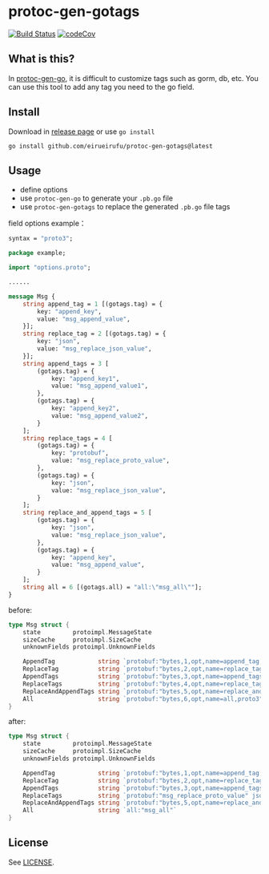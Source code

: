 # protoc-gen-gotags

<p align="left">
<a href="https://github.com/eirueirufu/protoc-gen-gotags/actions"><img src="https://github.com/eirueirufu/protoc-gen-gotags/workflows/go/badge.svg?branch=main" alt="Build Status"></a>
<a href="https://codecov.io/github/eirueirufu/protoc-gen-gotags"><img src="https://codecov.io/github/eirueirufu/protoc-gen-gotags/branch/main/graph/badge.svg?token=5NW5CP5H6G" alt="codeCov"></a>
</p>

## What is this?

In [protoc-gen-go](https://github.com/protocolbuffers/protobuf-go), it is difficult to customize tags such as gorm, db, etc. You can use this tool to add any tag you need to the go field.

## Install

Download in [release page](https://github.com/eirueirufu/protoc-gen-gotags/releases) or use `go install`

```golang
go install github.com/eirueirufu/protoc-gen-gotags@latest
```

## Usage

- define options
- use `protoc-gen-go` to generate your `.pb.go` file
- use `protoc-gen-gotags` to replace the generated `.pb.go` file tags

field options example：

```proto
syntax = "proto3";

package example;

import "options.proto";

......

message Msg {
    string append_tag = 1 [(gotags.tag) = {
        key: "append_key",
        value: "msg_append_value",
    }];
    string replace_tag = 2 [(gotags.tag) = {
        key: "json",
        value: "msg_replace_json_value",
    }];
    string append_tags = 3 [
        (gotags.tag) = {
            key: "append_key1",
            value: "msg_append_value1",
        },
        (gotags.tag) = {
            key: "append_key2",
            value: "msg_append_value2",
        }
    ];
    string replace_tags = 4 [
        (gotags.tag) = {
            key: "protobuf",
            value: "msg_replace_proto_value",
        },
        (gotags.tag) = {
            key: "json",
            value: "msg_replace_json_value",
        }
    ];
    string replace_and_append_tags = 5 [
        (gotags.tag) = {
            key: "json",
            value: "msg_replace_json_value",
        },
        (gotags.tag) = {
            key: "append_key",
            value: "msg_append_value",
        }
    ];
    string all = 6 [(gotags.all) = "all:\"msg_all\""];
}
```

before:

```go
type Msg struct {
	state         protoimpl.MessageState
	sizeCache     protoimpl.SizeCache
	unknownFields protoimpl.UnknownFields

	AppendTag            string `protobuf:"bytes,1,opt,name=append_tag,json=appendTag,proto3" json:"append_tag,omitempty"`
	ReplaceTag           string `protobuf:"bytes,2,opt,name=replace_tag,json=replaceTag,proto3" json:"replace_tag,omitempty"`
	AppendTags           string `protobuf:"bytes,3,opt,name=append_tags,json=appendTags,proto3" json:"append_tags,omitempty"`
	ReplaceTags          string `protobuf:"bytes,4,opt,name=replace_tags,json=replaceTags,proto3" json:"replace_tags,omitempty"`
	ReplaceAndAppendTags string `protobuf:"bytes,5,opt,name=replace_and_append_tags,json=replaceAndAppendTags,proto3" json:"replace_and_append_tags,omitempty"`
	All                  string `protobuf:"bytes,6,opt,name=all,proto3" json:"all,omitempty"`
}
```

after:

```go
type Msg struct {
	state         protoimpl.MessageState
	sizeCache     protoimpl.SizeCache
	unknownFields protoimpl.UnknownFields

	AppendTag            string `protobuf:"bytes,1,opt,name=append_tag,json=appendTag,proto3" json:"append_tag,omitempty" append_key:"msg_append_value"`
	ReplaceTag           string `protobuf:"bytes,2,opt,name=replace_tag,json=replaceTag,proto3" json:"msg_replace_json_value"`
	AppendTags           string `protobuf:"bytes,3,opt,name=append_tags,json=appendTags,proto3" json:"append_tags,omitempty" append_key1:"msg_append_value1" append_key2:"msg_append_value2"`
	ReplaceTags          string `protobuf:"msg_replace_proto_value" json:"msg_replace_json_value"`
	ReplaceAndAppendTags string `protobuf:"bytes,5,opt,name=replace_and_append_tags,json=replaceAndAppendTags,proto3" json:"msg_replace_json_value" append_key:"msg_append_value"`
	All                  string `all:"msg_all"`
}
```

## License

See [LICENSE](./LICENSE).
